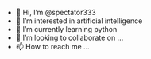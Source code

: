 - 👋 Hi, I’m @spectator333
- 👀 I’m interested in artificial intelligence
- 🌱 I’m currently learning python
- 💞️ I’m looking to collaborate on ...
- 📫 How to reach me ...

<!---
spectator333/spectator333 is a ✨ special ✨ repository because its `README.md` (this file) appears on your GitHub profile.
You can click the Preview link to take a look at your changes.
--->
